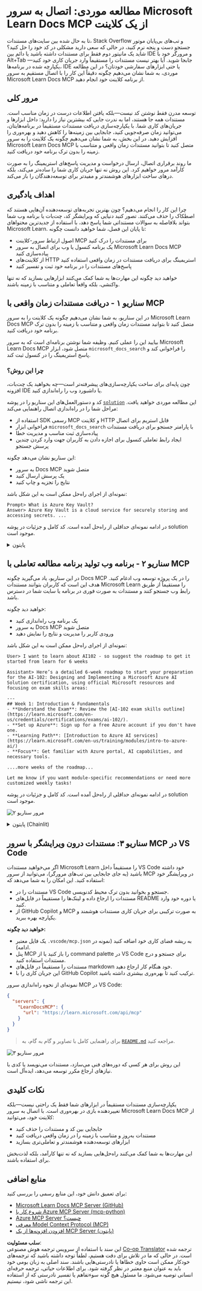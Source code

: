 <!--
CO_OP_TRANSLATOR_METADATA:
{
  "original_hash": "4319d291c9d124ecafea52b3d04bfa0e",
  "translation_date": "2025-07-14T06:18:27+00:00",
  "source_file": "09-CaseStudy/docs-mcp/README.md",
  "language_code": "fa"
}
-->
# مطالعه موردی: اتصال به سرور Microsoft Learn Docs MCP از یک کلاینت

تا به حال شده بین سایت‌های مستندات، Stack Overflow و تب‌های بی‌پایان موتور جستجو دست و پنجه نرم کنید، در حالی که سعی دارید مشکلی در کد خود را حل کنید؟ شاید یک مانیتور دوم فقط برای مستندات داشته باشید یا دائم بین IDE و مرورگر خود با Alt+Tab جابجا شوید. آیا بهتر نیست مستندات را مستقیماً وارد جریان کاری خود کنید—یکپارچه شده در برنامه‌ها، IDE یا حتی ابزارهای سفارشی خودتان؟ در این مطالعه موردی، به شما نشان می‌دهیم چگونه دقیقاً این کار را با اتصال مستقیم به سرور Microsoft Learn Docs MCP از برنامه کلاینت خود انجام دهید.

## مرور کلی

توسعه مدرن فقط نوشتن کد نیست—بلکه یافتن اطلاعات درست در زمان مناسب است. مستندات همه جا هستند، اما به ندرت جایی که بیشترین نیاز را دارید: داخل ابزارها و جریان‌های کاری شما. با یکپارچه‌سازی دریافت مستندات مستقیماً در برنامه‌هایتان، می‌توانید زمان صرفه‌جویی کنید، جابجایی بین زمینه‌ها را کاهش دهید و بهره‌وری را افزایش دهید. در این بخش، به شما نشان می‌دهیم چگونه یک کلاینت را به سرور Microsoft Learn Docs MCP متصل کنید تا بتوانید مستندات زمان واقعی و متناسب با زمینه را بدون ترک برنامه خود دریافت کنید.

ما روند برقراری اتصال، ارسال درخواست و مدیریت پاسخ‌های استریمینگ را به صورت کارآمد مرور خواهیم کرد. این روش نه تنها جریان کاری شما را ساده‌تر می‌کند، بلکه درهای ساخت ابزارهای هوشمندتر و مفیدتر برای توسعه‌دهندگان را باز می‌کند.

## اهداف یادگیری

چرا این کار را انجام می‌دهیم؟ چون بهترین تجربه‌های توسعه‌دهنده آن‌هایی هستند که اصطکاک را حذف می‌کنند. تصور کنید دنیایی که ویرایشگر کد، چت‌بات یا برنامه وب شما بتواند بلافاصله به سوالات مستنداتی شما پاسخ دهد، با استفاده از جدیدترین محتواهای Microsoft Learn. تا پایان این فصل، شما خواهید دانست چگونه:

- اصول ارتباط سرور-کلاینت MCP برای مستندات را درک کنید
- یک برنامه کنسول یا وب برای اتصال به سرور Microsoft Learn Docs MCP پیاده‌سازی کنید
- از کلاینت‌های HTTP استریمینگ برای دریافت مستندات در زمان واقعی استفاده کنید
- پاسخ‌های مستندات را در برنامه خود ثبت و تفسیر کنید

خواهید دید چگونه این مهارت‌ها به شما کمک می‌کنند ابزارهایی بسازید که نه تنها واکنشی، بلکه واقعاً تعاملی و متناسب با زمینه باشند.

## سناریو ۱ - دریافت مستندات زمان واقعی با MCP

در این سناریو، به شما نشان می‌دهیم چگونه یک کلاینت را به سرور Microsoft Learn Docs MCP متصل کنید تا بتوانید مستندات زمان واقعی و متناسب با زمینه را بدون ترک برنامه خود دریافت کنید.

بیایید این را عملی کنیم. وظیفه شما نوشتن برنامه‌ای است که به سرور Microsoft Learn Docs MCP متصل شود، ابزار `microsoft_docs_search` را فراخوانی کند و پاسخ استریمینگ را در کنسول ثبت کند.

### چرا این روش؟
چون پایه‌ای برای ساخت یکپارچه‌سازی‌های پیشرفته‌تر است—چه بخواهید یک چت‌بات، افزونه IDE یا داشبورد وب را راه‌اندازی کنید.

کد و دستورالعمل‌های این سناریو را در پوشه [`solution`](./solution/README.md) این مطالعه موردی خواهید یافت. مراحل شما را در راه‌اندازی اتصال راهنمایی می‌کند:
- استفاده از SDK رسمی MCP و کلاینت HTTP قابل استریم برای اتصال
- فراخوانی ابزار `microsoft_docs_search` با پارامتر جستجو برای دریافت مستندات
- پیاده‌سازی ثبت مناسب و مدیریت خطا
- ایجاد رابط تعاملی کنسول برای اجازه دادن به کاربران جهت وارد کردن چندین پرسش جستجو

این سناریو نشان می‌دهد چگونه:
- به سرور Docs MCP متصل شوید
- یک پرسش ارسال کنید
- نتایج را تجزیه و چاپ کنید

نمونه‌ای از اجرای راه‌حل ممکن است به این شکل باشد:

```
Prompt> What is Azure Key Vault?
Answer> Azure Key Vault is a cloud service for securely storing and accessing secrets. ...
```

در ادامه نمونه‌ای حداقلی از راه‌حل آمده است. کد کامل و جزئیات در پوشه solution موجود است.

<details>
<summary>پایتون</summary>

```python
import asyncio
from mcp.client.streamable_http import streamablehttp_client
from mcp import ClientSession

async def main():
    async with streamablehttp_client("https://learn.microsoft.com/api/mcp") as (read_stream, write_stream, _):
        async with ClientSession(read_stream, write_stream) as session:
            await session.initialize()
            result = await session.call_tool("microsoft_docs_search", {"query": "Azure Functions best practices"})
            print(result.content)

if __name__ == "__main__":
    asyncio.run(main())
```

- برای پیاده‌سازی کامل و ثبت لاگ‌ها، به [`scenario1.py`](../../../../09-CaseStudy/docs-mcp/solution/python/scenario1.py) مراجعه کنید.
- برای دستورالعمل نصب و استفاده، فایل [`README.md`](./solution/python/README.md) در همان پوشه را ببینید.
</details>

## سناریو ۲ - برنامه وب تولید برنامه مطالعه تعاملی با MCP

در این سناریو، یاد می‌گیرید چگونه Docs MCP را در یک پروژه توسعه وب ادغام کنید. هدف این است که کاربران بتوانند مستندات Microsoft Learn را مستقیماً از طریق رابط وب جستجو کنند و مستندات به صورت فوری در برنامه یا سایت شما در دسترس باشد.

خواهید دید چگونه:
- یک برنامه وب راه‌اندازی کنید
- به سرور Docs MCP متصل شوید
- ورودی کاربر را مدیریت و نتایج را نمایش دهید

نمونه‌ای از اجرای راه‌حل ممکن است به این شکل باشد:

```
User> I want to learn about AI102 - so suggest the roadmap to get it started from learn for 6 weeks

Assistant> Here’s a detailed 6-week roadmap to start your preparation for the AI-102: Designing and Implementing a Microsoft Azure AI Solution certification, using official Microsoft resources and focusing on exam skills areas:

---
## Week 1: Introduction & Fundamentals
- **Understand the Exam**: Review the [AI-102 exam skills outline](https://learn.microsoft.com/en-us/credentials/certifications/exams/ai-102/).
- **Set up Azure**: Sign up for a free Azure account if you don't have one.
- **Learning Path**: [Introduction to Azure AI services](https://learn.microsoft.com/en-us/training/modules/intro-to-azure-ai/)
- **Focus**: Get familiar with Azure portal, AI capabilities, and necessary tools.

....more weeks of the roadmap...

Let me know if you want module-specific recommendations or need more customized weekly tasks!
```

در ادامه نمونه‌ای حداقلی از راه‌حل آمده است. کد کامل و جزئیات در پوشه solution موجود است.

![مرور سناریو ۲](../../../../translated_images/scenario2.0c92726d5cd81f68238e5ba65f839a0b300d5b74b8ca7db28bc8f900c3e7d037.fa.png)

<details>
<summary>پایتون (Chainlit)</summary>

Chainlit یک فریم‌ورک برای ساخت برنامه‌های وب هوش مصنوعی مکالمه‌ای است. این فریم‌ورک ساخت چت‌بات‌ها و دستیارهای تعاملی که می‌توانند ابزارهای MCP را فراخوانی کرده و نتایج را در زمان واقعی نمایش دهند، آسان می‌کند. برای نمونه‌سازی سریع و رابط‌های کاربرپسند ایده‌آل است.

```python
import chainlit as cl
import requests

MCP_URL = "https://learn.microsoft.com/api/mcp"

@cl.on_message
def handle_message(message):
    query = {"question": message}
    response = requests.post(MCP_URL, json=query)
    if response.ok:
        result = response.json()
        cl.Message(content=result.get("answer", "No answer found.")).send()
    else:
        cl.Message(content="Error: " + response.text).send()
```

- برای پیاده‌سازی کامل، به [`scenario2.py`](../../../../09-CaseStudy/docs-mcp/solution/python/scenario2.py) مراجعه کنید.
- برای دستورالعمل راه‌اندازی و اجرا، فایل [`README.md`](./solution/python/README.md) را ببینید.
</details>

## سناریو ۳: مستندات درون ویرایشگر با سرور MCP در VS Code

اگر می‌خواهید مستندات Microsoft Learn را مستقیماً داخل VS Code خود داشته باشید (به جای جابجایی بین تب‌های مرورگر)، می‌توانید از سرور MCP در ویرایشگر خود استفاده کنید. این امکان را به شما می‌دهد که:
- مستندات را در VS Code جستجو و بخوانید بدون ترک محیط کدنویسی.
- مستندات را ارجاع داده و لینک‌ها را مستقیماً در فایل‌های README یا دوره خود وارد کنید.
- از GitHub Copilot و MCP به صورت ترکیبی برای جریان کاری مستندات هوشمند و یکپارچه بهره ببرید.

**خواهید دید چگونه:**
- یک فایل معتبر `.vscode/mcp.json` به ریشه فضای کاری خود اضافه کنید (نمونه در ادامه).
- پنل MCP را باز کنید یا از command palette در VS Code برای جستجو و درج مستندات استفاده کنید.
- مستندات را مستقیماً در فایل‌های markdown خود هنگام کار ارجاع دهید.
- این جریان کاری را با GitHub Copilot ترکیب کنید تا بهره‌وری بیشتری داشته باشید.

نمونه‌ای از نحوه راه‌اندازی سرور MCP در VS Code:

```json
{
  "servers": {
    "LearnDocsMCP": {
      "url": "https://learn.microsoft.com/api/mcp"
    }
  }
}
```

</details>

> برای راهنمایی کامل با تصاویر و گام به گام، به [`README.md`](./solution/scenario3/README.md) مراجعه کنید.

![مرور سناریو ۳](../../../../translated_images/step4-prompt-chat.12187bb001605efc5077992b621f0fcd1df12023c5dce0464f8eb8f3d595218f.fa.png)

این روش برای هر کسی که دوره‌های فنی می‌سازد، مستندات می‌نویسد یا کدی با نیازهای ارجاع مکرر توسعه می‌دهد، ایده‌آل است.

## نکات کلیدی

یکپارچه‌سازی مستندات مستقیماً در ابزارهای شما فقط یک راحتی نیست—بلکه تغییردهنده بازی در بهره‌وری است. با اتصال به سرور Microsoft Learn Docs MCP از کلاینت خود، می‌توانید:

- جابجایی بین کد و مستندات را حذف کنید
- مستندات به‌روز و متناسب با زمینه را در زمان واقعی دریافت کنید
- ابزارهای توسعه‌دهنده هوشمندتر و تعاملی‌تری بسازید

این مهارت‌ها به شما کمک می‌کنند راه‌حل‌هایی بسازید که نه تنها کارآمد، بلکه لذت‌بخش برای استفاده باشند.

## منابع اضافی

برای تعمیق دانش خود، این منابع رسمی را بررسی کنید:

- [Microsoft Learn Docs MCP Server (GitHub)](https://github.com/MicrosoftDocs/mcp)
- [شروع کار با Azure MCP Server (mcp-python)](https://learn.microsoft.com/en-us/azure/developer/azure-mcp-server/get-started#create-the-python-app)
- [Azure MCP Server چیست؟](https://learn.microsoft.com/en-us/azure/developer/azure-mcp-server/)
- [معرفی Model Context Protocol (MCP)](https://modelcontextprotocol.io/introduction)
- [افزودن افزونه‌ها از یک MCP Server (پایتون)](https://learn.microsoft.com/en-us/semantic-kernel/concepts/plugins/adding-mcp-plugins)

**سلب مسئولیت**:  
این سند با استفاده از سرویس ترجمه هوش مصنوعی [Co-op Translator](https://github.com/Azure/co-op-translator) ترجمه شده است. در حالی که ما در تلاش برای دقت هستیم، لطفاً توجه داشته باشید که ترجمه‌های خودکار ممکن است حاوی خطاها یا نادرستی‌هایی باشند. سند اصلی به زبان بومی خود باید به عنوان منبع معتبر در نظر گرفته شود. برای اطلاعات حیاتی، ترجمه حرفه‌ای انسانی توصیه می‌شود. ما مسئول هیچ گونه سوءتفاهم یا تفسیر نادرستی که از استفاده این ترجمه ناشی شود، نیستیم.